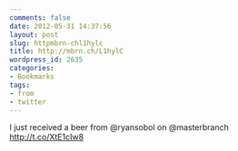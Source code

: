 ```yaml
---
comments: false
date: 2012-05-31 14:37:56
layout: post
slug: httpmbrn-chl1hylc
title: http://mbrn.ch/L1hylC
wordpress_id: 2635
categories:
- Bookmarks
tags:
- from
- twitter
---
```


I just received a beer from @ryansobol on @masterbranch http://t.co/XtE1cIw8
